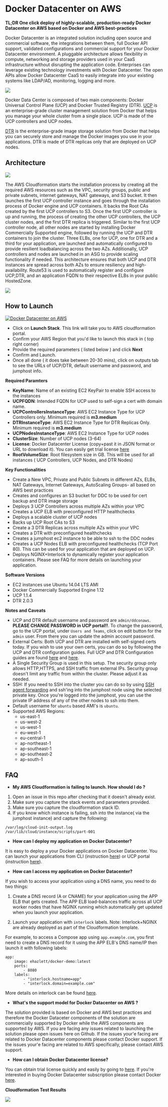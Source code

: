 # Docker Datacenter on AWS 

**TL;DR One click deploy of highly-scalable, production-ready Docker Datacenter on AWS based on Docker and AWS best-practices**



Docker Datacenter is an integrated solution including open source and commercial software, the integrations between them, full Docker API support, validated configurations and commercial support for your Docker Datacenter environment. A pluggable architecture allows flexibility in compute, networking and storage providers used in your CaaS infrastructure without disrupting the application code. Enterprises can leverage existing technology investments with Docker Datacenter. The open APIs allow Docker Datacenter CaaS to easily integrate into your existing systems like LDAP/AD, monitoring, logging and more.


![](images/design_0.png)

Docker Data Center is composed of two main components: Docker Universal Control Plane (UCP) and Docker Trusted Registry (DTR). [UCP](https://docs.docker.com/docker-trusted-registry/overview/) is an enterprise-grade cluster management solution from Docker that helps you manage your whole cluster from a single place. UCP is made of the UCP controllers and UCP nodes. 

[DTR](https://docs.docker.com/docker-trusted-registry/overview/) is the enterprise-grade image storage solution from Docker that helps you can securely store and manage the Docker images you use in your applications. DTR is made of DTR replicas only that are deployed on UCP nodes. 

## Architecture

![](images/design_3.png)

The AWS Cloudformation starts the installation process by creating all the required AWS resources such as the VPC, security groups, public and private subnets, internet gateways, NAT gateways, and S3 bucket. It then launches the first UCP controller instance and goes through the installation process of Docker engine and UCP containers. It backs the Root CAs created by the first UCP controllers to S3. Once the first UCP controller is up and running, the process of creating the other UCP controllers, the UCP cluster nodes, and the first DTR replica is triggered. Similar to the first UCP controller node, all other nodes are started by installing Docker Commercially Supported engine, followed by running the UCP and DTR containers to join the cluster. Three ELBs, one for UCP, one for DTR and a third for your application, are launched and automatically configured to provide resilient loadbalancing across the two AZs. Additionally, UCP controllers and nodes are launched in an ASG to provide scaling functionality if needed. This architecture ensures that both UCP and DTR instances are spread across both AZs to ensure resiliency and high-availability. Route53 is used to automatically register and configure UCP,DTR, and an application FQDN to their respective ELBs in your public HostedZone.


![](images/design_2.png)

## How to Launch

[![Docker Datacenter on AWS](https://s3.amazonaws.com/cloudformation-examples/cloudformation-launch-stack.png)](https://console.aws.amazon.com/cloudformation/home?#/stacks/new?stackName=DockerDatacenter&templateURL=https://s3-us-west-2.amazonaws.com/ddc-on-aws-public/ddc_on_aws.json)


- Click on **Launch Stack**. This link will take you to AWS cloudformation portal.
- Confirm your AWS Region that you'd like to launch this stack in ( top right corner)
- Provide the required parameters ( listed below ) and click **Next**
- Confirm and Launch.
- Once all done ( it does take between 20-30 mins), click on outputs tab to see the URLs of UCP/DTR, default username and password, and jumphost info.


**Required Paramters**

- **KeyName**: Name of an existing EC2 KeyPair to enable SSH access to the instances
- **UCPFQDN**: Intended FQDN for UCP used to self-sign a cert with domain name. 
- **UCPControllersInstanceType**: AWS EC2 Instance Type for UCP Controllers only. Minimum required is **m3.medium**
- **DTRInstanceType**: AWS EC2 Instance Type for DTR Replicas Only. Minimum required is **m3.medium**
- **UCPNodesInstanceType**: AWS EC2 Instance Type for UCP nodes
- **ClusterSize**: Number of UCP nodes (3-64)
- **License**: Docker Datacenter License (copy+past it in JSON format or URL to download it). You can easily get trial license [here](https://hub.docker.com/enterprise/trial/)
- **RootVolumeSize**: Root filesystem size in GB. This will be used for all instances ( UCP Controllers, UCP Nodes, and DTR Nodes)

**Key Functionalities**

- Create a New VPC, Private and Public Subnets in different AZs, ELBs, NAT Gateways, Internet Gateways, AutoScaling Groups- all based on AWS best practices
- Creates and configures an S3 bucket for DDC to be used for cert backup and DTR image storage
- Deploys 3 UCP Controllers across multiple AZs  within your VPC
- Creates a UCP ELB with preconfigured HTTP healthchecks
- Deploys a scalable cluster of UCP nodes
- Backs up UCP Root CAs to S3
- Create a 3 DTR Replicas across multiple AZs within your VPC
- Creates a DTR with preconfigured healthchecks
- Creates a jumphost ec2 instance to be able to ssh to the DDC nodes
- Creates a UCP Nodes ELB with preconfigured healthchecks (TCP Port 80). This can be used for your application that are deployed on UCP. 
- Deploys NGINX+Interlock to dynamically register your application containers. Please see FAQ for more details on launching your application. 

**Software Versions**

- EC2 instances use Ubuntu 14.04 LTS AMI
- Docker Commercially Supported Engine 1.12
- UCP 1.1.4
- DTR 2.0.3

**Notes and Caveats**

- UCP and DTR default username and password are `admin/ddconaws`. **PLEASE CHANGE PASSWORD in UCP portal!!**. To change the password, go to the UCP portal, under `Users and Teams`, click on edit button for the `admin` user. From there you can update the admin account password.
- External Certs: Both UCP and DTR are installed with self-signed certs today. If you wish to use your own certs, you can do so by following the UCP and DTR configuration guides. Full UCP and DTR Configuration guides are found [here](https://docs.docker.com/ucp/configuration/use-externally-signed-certs/) and [here](https://docs.docker.com/docker-trusted-registry/configure/configuration/).
-  A Single Security Group is used in this setup. The security group only allows HTTP,HTTPS, and SSH traffic from external IPs. Security group doesn't limit any traffic from within the cluster. Please adjust it as needed. 
- SSH: If you need to SSH into the cluster you can do so by using [SSH agent forwarding](https://developer.github.com/guides/using-ssh-agent-forwarding/) and ssh'ing into the jumphost node using the selected private key. Once you're logged into the jumphost, you can use the private IP address of any of the other nodes to ssh into them. 
- Default username for `ubuntu` based AMI's is `ubuntu`.
- Supported AWS Regions: 
	- us-east-1
	- us-west-2
	- us-west-1
	- eu-west-1
	- eu-central-1 
	- ap-northeast-1
	- ap-southeast-1
	- ap-southeast-2
	- ap-south-1

## FAQ

- **My AWS Cloudformation is failing to launch. How should I do ?**

1. Open an issue in this repo after checking that it doesn't already exist.
2. Make sure you capture the stack events and parameters provided. 
3. Make sure you capture the cloudformation stack ID.
4. If you know which instance is failing, ssh into the instance( via the jumphost instance) and capture the following:

```
/var/log/cloud-init-output.log
/var/lib/cloud/instance/scripts/part-001
```
- **How can I deploy my application on Docker Datacenter?**

It is easy to deploy a your Docker applications on Docker Datacenter. You can launch your applications from CLI (instruction [here](https://docs.docker.com/ucp/applications/deploy-app-cli/)) or UCP portal (instruction [here](https://docs.docker.com/ucp/applications/deploy-app-ui/)).

- **How can I access my application on Docker Datacenter?**

If you wish to access your application using a DNS name, you need to do two things:

1. Create a DNS record (A or CNAME) for your application using the APP ELB that gets created. The APP ELB load-balances traffic across all UCP worker nodes that have NGINX running which automatically get updated when you launch your application.

2. Launch your application with `interlock` labels. Note: Interlock+NGINX are already deployed as part of the Cloudformation template. 

For example, to access a Compose app using `app.example.com`, you first need to create a DNS record for it using the APP ELB's DNS name/IP then launch it with following labels:

```
app:
    image: ehazlett/docker-demo:latest
    ports:
        - 8080
    labels:
        - "interlock.hostname=app"
        - "interlock.domain=example.com"
```

More details on interlock can be found [here](https://github.com/ehazlett/interlock). 


- **What's the support model for Docker Datacenter on AWS ?**

The solution provided is based on Docker and AWS best practices and therefore the Docker Dataceter components of the solution are commercially supported by Docker  while the AWS components are supported by AWS. If you are facing any issues related to launching the solution please open issues here on Github. If the issues your'e facing are related to Docker Datacenter components please contact Docker support. If the issues your'e facing are related to AWS specifically, please contact AWS support.

- **How can I obtain Docker Datacenter license?**

You can obtain trial license quickly and easily by going to [here](https://store.docker.com/bundles/docker-datacenter). If you're interested in buying Docker Datacenter subscription please contact Docker [here](https://goto.docker.com/contact-us.html).

**Cloudformation Test Results**

![](images/v1.1_rest_results.png)









